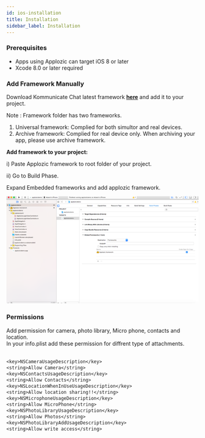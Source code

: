 ```yaml
---
id: ios-installation
title: Installation
sidebar_label: Installation
---
```




### Prerequisites

 * Apps using Applozic can target iOS 8 or later <br />
 * Xcode 8.0 or later required
 
  
### Add Framework Manually 


Download Kommunicate Chat latest framework [**here**](https://github.com/AppLozic/Applozic-iOS-SDK/tree/groupCreate/Frameworks) and add it to your project.

Note : Framework folder has two frameworks.

1. Universal framework: Complied for both simultor and real devices.
2. Archive framework: Complied for real device only. When archiving your app, please use archive framework.

**Add framework to your project:**

i) Paste Applozic framework to root folder of your project. 

ii) Go to Build Phase. 

Expand Embedded frameworks and add applozic framework.         


![dashboard-blank-content](https://raw.githubusercontent.com/AppLozic/Applozic-Chat-SDK-Documentation/master/Resized-adding-applozic-framework.png)        


### Permissions

Add permission for camera, photo library, Micro phone, contacts and location. </br>
In your info.plist add these permission for diffrent type of attachments.

```

<key>NSCameraUsageDescription</key>
<string>Allow Camera</string>
<key>NSContactsUsageDescription</key>
<string>Allow Contacts</string>
<key>NSLocationWhenInUseUsageDescription</key>
<string>Allow location sharing!!</string>
<key>NSMicrophoneUsageDescription</key>
<string>Allow MicroPhone</string>
<key>NSPhotoLibraryUsageDescription</key>
<string>Allow Photos</string>
<key>NSPhotoLibraryAddUsageDescription</key>
<string>Allow write access</string>

 ````

